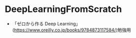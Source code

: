 # DeepLearningFromScratch
* 「ゼロから作る Deep Learning」 (https://www.oreilly.co.jp/books/9784873117584/)勉強用
